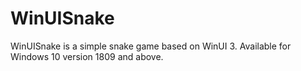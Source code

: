 # WinUISnake
WinUISnake is a simple snake game based on WinUI 3. Available for Windows 10 version 1809 and above.
